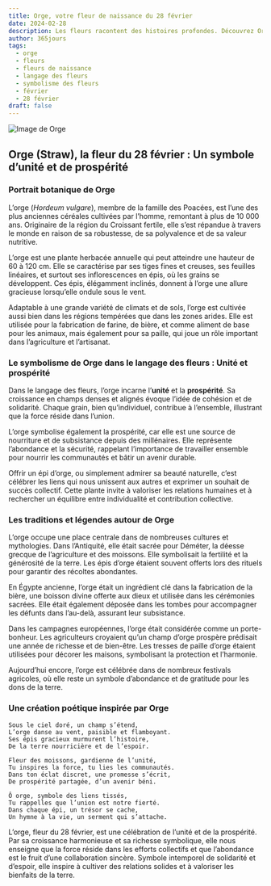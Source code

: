```yaml
---
title: Orge, votre fleur de naissance du 28 février
date: 2024-02-28
description: Les fleurs racontent des histoires profondes. Découvrez Orge, votre fleur de naissance du 28 février, ses symboles et récits fascinants. Plongez dans sa signification et son langage unique dans l'art floral.
author: 365jours
tags:
  - orge
  - fleurs
  - fleurs de naissance
  - langage des fleurs
  - symbolisme des fleurs
  - février
  - 28 février
draft: false
---
```



![Image de Orge](https://cdn.pixabay.com/photo/2018/03/19/20/20/wheat-3241114_1280.jpg#center)


## Orge (Straw), la fleur du 28 février : Un symbole d’unité et de prospérité

### Portrait botanique de Orge

L’orge (_Hordeum vulgare_), membre de la famille des Poacées, est l’une des plus anciennes céréales cultivées par l’homme, remontant à plus de 10 000 ans. Originaire de la région du Croissant fertile, elle s’est répandue à travers le monde en raison de sa robustesse, de sa polyvalence et de sa valeur nutritive.

L’orge est une plante herbacée annuelle qui peut atteindre une hauteur de 60 à 120 cm. Elle se caractérise par ses tiges fines et creuses, ses feuilles linéaires, et surtout ses inflorescences en épis, où les grains se développent. Ces épis, élégamment inclinés, donnent à l’orge une allure gracieuse lorsqu’elle ondule sous le vent.

Adaptable à une grande variété de climats et de sols, l’orge est cultivée aussi bien dans les régions tempérées que dans les zones arides. Elle est utilisée pour la fabrication de farine, de bière, et comme aliment de base pour les animaux, mais également pour sa paille, qui joue un rôle important dans l’agriculture et l’artisanat.

### Le symbolisme de Orge dans le langage des fleurs : Unité et prospérité

Dans le langage des fleurs, l’orge incarne l’**unité** et la **prospérité**. Sa croissance en champs denses et alignés évoque l’idée de cohésion et de solidarité. Chaque grain, bien qu’individuel, contribue à l’ensemble, illustrant que la force réside dans l’union.

L’orge symbolise également la prospérité, car elle est une source de nourriture et de subsistance depuis des millénaires. Elle représente l’abondance et la sécurité, rappelant l’importance de travailler ensemble pour nourrir les communautés et bâtir un avenir durable.

Offrir un épi d’orge, ou simplement admirer sa beauté naturelle, c’est célébrer les liens qui nous unissent aux autres et exprimer un souhait de succès collectif. Cette plante invite à valoriser les relations humaines et à rechercher un équilibre entre individualité et contribution collective.

### Les traditions et légendes autour de Orge

L’orge occupe une place centrale dans de nombreuses cultures et mythologies. Dans l’Antiquité, elle était sacrée pour Déméter, la déesse grecque de l’agriculture et des moissons. Elle symbolisait la fertilité et la générosité de la terre. Les épis d’orge étaient souvent offerts lors des rituels pour garantir des récoltes abondantes.

En Égypte ancienne, l’orge était un ingrédient clé dans la fabrication de la bière, une boisson divine offerte aux dieux et utilisée dans les cérémonies sacrées. Elle était également déposée dans les tombes pour accompagner les défunts dans l’au-delà, assurant leur subsistance.

Dans les campagnes européennes, l’orge était considérée comme un porte-bonheur. Les agriculteurs croyaient qu’un champ d’orge prospère prédisait une année de richesse et de bien-être. Les tresses de paille d’orge étaient utilisées pour décorer les maisons, symbolisant la protection et l’harmonie.

Aujourd’hui encore, l’orge est célébrée dans de nombreux festivals agricoles, où elle reste un symbole d’abondance et de gratitude pour les dons de la terre.

### Une création poétique inspirée par Orge

```
Sous le ciel doré, un champ s’étend,  
L’orge danse au vent, paisible et flamboyant.  
Ses épis gracieux murmurent l’histoire,  
De la terre nourricière et de l’espoir.  

Fleur des moissons, gardienne de l’unité,  
Tu inspires la force, tu lies les communautés.  
Dans ton éclat discret, une promesse s’écrit,  
De prospérité partagée, d’un avenir béni.  

Ô orge, symbole des liens tissés,  
Tu rappelles que l’union est notre fierté.  
Dans chaque épi, un trésor se cache,  
Un hymne à la vie, un serment qui s’attache.  
```

L’orge, fleur du 28 février, est une célébration de l’unité et de la prospérité. Par sa croissance harmonieuse et sa richesse symbolique, elle nous enseigne que la force réside dans les efforts collectifs et que l’abondance est le fruit d’une collaboration sincère. Symbole intemporel de solidarité et d’espoir, elle inspire à cultiver des relations solides et à valoriser les bienfaits de la terre.

